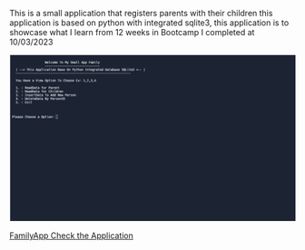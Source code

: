This is a small application that registers parents with their children
this application is based on python with integrated sqlite3, this application is to showcase what I learn from 12 weeks in Bootcamp I completed at 10/03/2023

![](https://github.com/jamaaldev/familyApp-Python/blob/main/Screenshot-family.png?raw=true=400)

[FamilyApp Check the Application](https://replit.com/@jamaalmahamed/FamilyApp)
